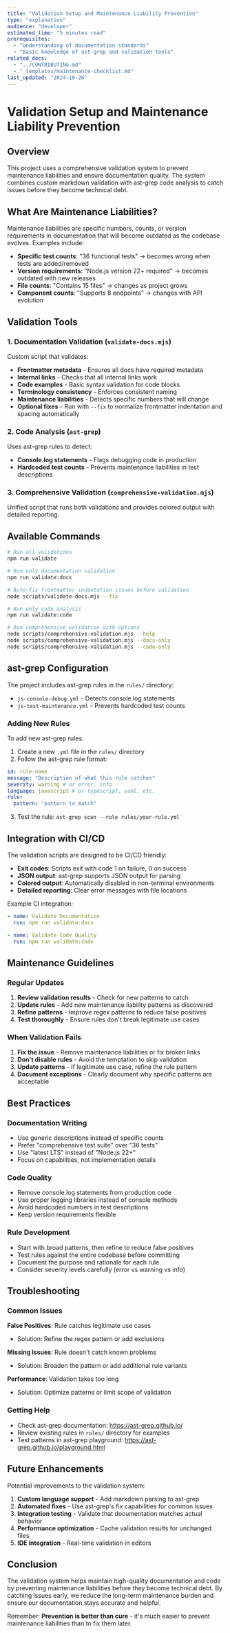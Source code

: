 ```yaml
---
title: "Validation Setup and Maintenance Liability Prevention"
type: "explanation"
audience: "developer"
estimated_time: "5 minutes read"
prerequisites:
  - "Understanding of documentation standards"
  - "Basic knowledge of ast-grep and validation tools"
related_docs:
  - "../CONTRIBUTING.md"
  - "_templates/maintenance-checklist.md"
last_updated: "2024-10-26"
---
```


# Validation Setup and Maintenance Liability Prevention

## Overview

This project uses a comprehensive validation system to prevent maintenance liabilities and ensure documentation quality. The system combines custom markdown validation with ast-grep code analysis to catch issues before they become technical debt.

## What Are Maintenance Liabilities?

Maintenance liabilities are specific numbers, counts, or version requirements in documentation that will become outdated as the codebase evolves. Examples include:

- **Specific test counts**: "36 functional tests" → becomes wrong when tests are added/removed
- **Version requirements**: "Node.js version 22+ required" → becomes outdated with new releases
- **File counts**: "Contains 15 files" → changes as project grows
- **Component counts**: "Supports 8 endpoints" → changes with API evolution

## Validation Tools

### 1. Documentation Validation (`validate-docs.mjs`)

Custom script that validates:

- **Frontmatter metadata** - Ensures all docs have required metadata
- **Internal links** - Checks that all internal links work
- **Code examples** - Basic syntax validation for code blocks
- **Terminology consistency** - Enforces consistent naming
- **Maintenance liabilities** - Detects specific numbers that will change
- **Optional fixes** - Run with `--fix` to normalize frontmatter indentation and spacing automatically

### 2. Code Analysis (`ast-grep`)

Uses ast-grep rules to detect:

- **Console.log statements** - Flags debugging code in production
- **Hardcoded test counts** - Prevents maintenance liabilities in test descriptions

### 3. Comprehensive Validation (`comprehensive-validation.mjs`)

Unified script that runs both validations and provides colored output with detailed reporting.

## Available Commands

```bash
# Run all validations
npm run validate

# Run only documentation validation
npm run validate:docs

# Auto-fix frontmatter indentation issues before validation
node scripts/validate-docs.mjs --fix

# Run only code analysis
npm run validate:code

# Run comprehensive validation with options
node scripts/comprehensive-validation.mjs --help
node scripts/comprehensive-validation.mjs --docs-only
node scripts/comprehensive-validation.mjs --code-only
```

## ast-grep Configuration

The project includes ast-grep rules in the `rules/` directory:

- `js-console-debug.yml` - Detects console.log statements
- `js-test-maintenance.yml` - Prevents hardcoded test counts

### Adding New Rules

To add new ast-grep rules:

1. Create a new `.yml` file in the `rules/` directory
2. Follow the ast-grep rule format:

```yaml
id: rule-name
message: "Description of what this rule catches"
severity: warning # or error, info
language: javascript # or typescript, yaml, etc.
rule:
  pattern: "pattern to match"
```

3. Test the rule: `ast-grep scan --rule rules/your-rule.yml`

## Integration with CI/CD

The validation scripts are designed to be CI/CD friendly:

- **Exit codes**: Scripts exit with code 1 on failure, 0 on success
- **JSON output**: ast-grep supports JSON output for parsing
- **Colored output**: Automatically disabled in non-terminal environments
- **Detailed reporting**: Clear error messages with file locations

Example CI integration:

```yaml
- name: Validate Documentation
  run: npm run validate:docs

- name: Validate Code Quality
  run: npm run validate:code
```

## Maintenance Guidelines

### Regular Updates

1. **Review validation results** - Check for new patterns to catch
2. **Update rules** - Add new maintenance liability patterns as discovered
3. **Refine patterns** - Improve regex patterns to reduce false positives
4. **Test thoroughly** - Ensure rules don't break legitimate use cases

### When Validation Fails

1. **Fix the issue** - Remove maintenance liabilities or fix broken links
2. **Don't disable rules** - Avoid the temptation to skip validation
3. **Update patterns** - If legitimate use case, refine the rule pattern
4. **Document exceptions** - Clearly document why specific patterns are acceptable

## Best Practices

### Documentation Writing

- Use generic descriptions instead of specific counts
- Prefer "comprehensive test suite" over "36 tests"
- Use "latest LTS" instead of "Node.js 22+"
- Focus on capabilities, not implementation details

### Code Quality

- Remove console.log statements from production code
- Use proper logging libraries instead of console methods
- Avoid hardcoded numbers in test descriptions
- Keep version requirements flexible

### Rule Development

- Start with broad patterns, then refine to reduce false positives
- Test rules against the entire codebase before committing
- Document the purpose and rationale for each rule
- Consider severity levels carefully (error vs warning vs info)

## Troubleshooting

### Common Issues

**False Positives**: Rule catches legitimate use cases

- Solution: Refine the regex pattern or add exclusions

**Missing Issues**: Rule doesn't catch known problems

- Solution: Broaden the pattern or add additional rule variants

**Performance**: Validation takes too long

- Solution: Optimize patterns or limit scope of validation

### Getting Help

- Check ast-grep documentation: https://ast-grep.github.io/
- Review existing rules in `rules/` directory for examples
- Test patterns in ast-grep playground: https://ast-grep.github.io/playground.html

## Future Enhancements

Potential improvements to the validation system:

1. **Custom language support** - Add markdown parsing to ast-grep
2. **Automated fixes** - Use ast-grep's fix capabilities for common issues
3. **Integration testing** - Validate that documentation matches actual behavior
4. **Performance optimization** - Cache validation results for unchanged files
5. **IDE integration** - Real-time validation in editors

## Conclusion

The validation system helps maintain high-quality documentation and code by preventing maintenance liabilities before they become technical debt. By catching issues early, we reduce the long-term maintenance burden and ensure our documentation stays accurate and helpful.

Remember: **Prevention is better than cure** - it's much easier to prevent maintenance liabilities than to fix them later.
